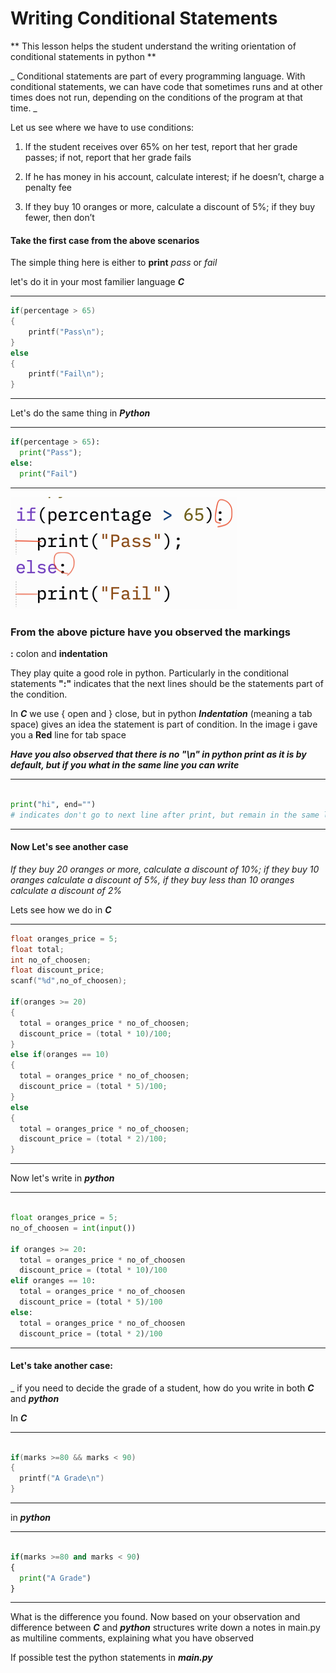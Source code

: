 # Writing Conditional Statements 

** This lesson helps the student understand the writing orientation of conditional statements in python **

  _ Conditional statements are part of every programming language. With conditional statements, we can have code that sometimes runs and at other times does not run, depending on the conditions of the program at that time. _

Let us see where we have to use conditions:

1. If the student receives over 65% on her test, report that her grade passes; if not, report that her grade fails
   
2. If he has money in his account, calculate interest; if he doesn’t, charge a penalty fee
   
3. If they buy 10 oranges or more, calculate a discount of 5%; if they buy fewer, then don’t

#### Take the first case from the above scenarios

The simple thing here is either to **print** *pass* or *fail*

let's do it in your most familier language ***C***

---
```C
if(percentage > 65)
{
    printf("Pass\n");    
}
else
{
    printf("Fail\n");
}

```
---

Let's do the same thing in ***Python***

---
```python
if(percentage > 65):
  print("Pass");
else:
  print("Fail")
```
---

 ![alt text](assets/python-if-statement.png)

### From the above picture have you observed the markings

**:** colon and **indentation**

They play quite a good role in python. Particularly in the conditional statements **":"** indicates that the next lines should be the statements part of the condition. 

In ***C*** we use { open and } close, but in python ***Indentation*** (meaning a tab space) gives an idea the statement is part of condition. In the image i gave you a **Red** line for tab space

***Have you also observed that there is no "\n" in python print as it is by default, but if you what in the same line you can write***

---
```python

print("hi", end="") 
# indicates don't go to next line after print, but remain in the same line for the next print

```
---



#### Now Let's see another case 

_If they buy 20 oranges or more, calculate a discount of 10%; if they buy 10 oranges calculate a discount of 5%, if they buy less than 10 oranges calculate a discount of 2%_

Lets see how we do in ***C***

---
```C
float oranges_price = 5;
float total;
int no_of_choosen;
float discount_price;
scanf("%d",no_of_choosen);

if(oranges >= 20)
{
  total = oranges_price * no_of_choosen;
  discount_price = (total * 10)/100;
}
else if(oranges == 10)
{
  total = oranges_price * no_of_choosen;
  discount_price = (total * 5)/100;
}
else
{
  total = oranges_price * no_of_choosen;
  discount_price = (total * 2)/100;
}

```
---

Now let's write in ***python***

---
```python

float oranges_price = 5;
no_of_choosen = int(input())

if oranges >= 20:
  total = oranges_price * no_of_choosen
  discount_price = (total * 10)/100
elif oranges == 10:
  total = oranges_price * no_of_choosen
  discount_price = (total * 5)/100
else:
  total = oranges_price * no_of_choosen
  discount_price = (total * 2)/100

```
---


#### Let's take another case:

_ if you need to decide the grade of a student, how do you write in both ***C*** and ***python***

In ***C***

---
```C

if(marks >=80 && marks < 90)
{
  printf("A Grade\n")
}

```
---

in ***python***

---
```python

if(marks >=80 and marks < 90)
{
  print("A Grade")
}

```
---


What is the difference you found. Now based on your observation and difference between ***C*** and ***python*** structures write down a notes in main.py as multiline comments, explaining what you have observed

If possible test the python statements in ***main.py***


































  